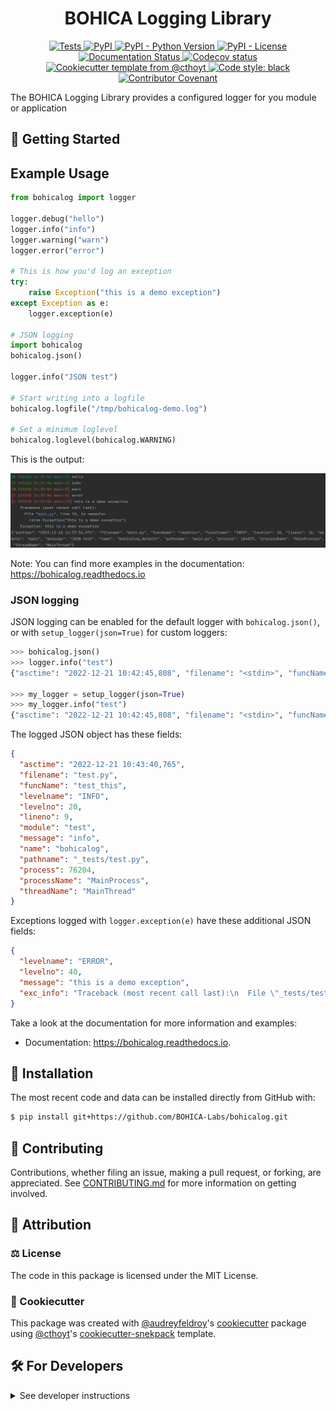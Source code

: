 <!--
<p align="center">
  <img src="https://github.com/BOHICA-Labs/bohicalog/raw/main/docs/source/logo.png" height="150">
</p>
-->

<h1 align="center">
  BOHICA Logging Library
</h1>

<p align="center">
    <a href="https://github.com/BOHICA-Labs/bohicalog/actions?query=workflow%3ATests">
        <img alt="Tests" src="https://github.com/BOHICA-Labs/bohicalog/workflows/Tests/badge.svg" />
    </a>
    <a href="https://pypi.org/project/bohicalog">
        <img alt="PyPI" src="https://img.shields.io/pypi/v/bohicalog" />
    </a>
    <a href="https://pypi.org/project/bohicalog">
        <img alt="PyPI - Python Version" src="https://img.shields.io/pypi/pyversions/bohicalog" />
    </a>
    <a href="https://github.com/BOHICA-Labs/bohicalog/blob/main/LICENSE">
        <img alt="PyPI - License" src="https://img.shields.io/pypi/l/bohicalog" />
    </a>
    <a href='https://bohicalog.readthedocs.io/en/latest/?badge=latest'>
        <img src='https://readthedocs.org/projects/bohicalog/badge/?version=latest' alt='Documentation Status' />
    </a>
    <a href="https://codecov.io/gh/BOHICA-Labs/bohicalog/branch/main">
        <img src="https://codecov.io/gh/BOHICA-Labs/bohicalog/branch/main/graph/badge.svg" alt="Codecov status" />
    </a>  
    <a href="https://github.com/cthoyt/cookiecutter-python-package">
        <img alt="Cookiecutter template from @cthoyt" src="https://img.shields.io/badge/Cookiecutter-snekpack-blue" /> 
    </a>
    <a href='https://github.com/psf/black'>
        <img src='https://img.shields.io/badge/code%20style-black-000000.svg' alt='Code style: black' />
    </a>
    <a href="https://github.com/BOHICA-Labs/bohicalog/blob/main/.github/CODE_OF_CONDUCT.md">
        <img src="https://img.shields.io/badge/Contributor%20Covenant-2.1-4baaaa.svg" alt="Contributor Covenant"/>
    </a>
</p>

The BOHICA Logging Library provides a configured logger for you module or application

## 💪 Getting Started

Example Usage
-------------

```python
from bohicalog import logger

logger.debug("hello")
logger.info("info")
logger.warning("warn")
logger.error("error")

# This is how you'd log an exception
try:
    raise Exception("this is a demo exception")
except Exception as e:
    logger.exception(e)

# JSON logging
import bohicalog
bohicalog.json()

logger.info("JSON test")

# Start writing into a logfile
bohicalog.logfile("/tmp/bohicalog-demo.log")

# Set a minimum loglevel
bohicalog.loglevel(bohicalog.WARNING)
```

This is the output:

![demo-output](https://raw.githubusercontent.com/bohica-labs/bohicalog/master/docs/_static/demo-output-json.png)

Note: You can find more examples in the documentation: https://bohicalog.readthedocs.io

### JSON logging

JSON logging can be enabled for the default logger with `bohicalog.json()`, or with `setup_logger(json=True)` for custom loggers:

```python
>>> bohicalog.json()
>>> logger.info("test")
{"asctime": "2022-12-21 10:42:45,808", "filename": "<stdin>", "funcName": "<module>", "levelname": "INFO", "levelno": 20, "lineno": 1, "module": "<stdin>", "message": "test", "name": "bohicalog_default", "pathname": "<stdin>", "process": 76179, "processName": "MainProcess", "threadName": "MainThread"}

>>> my_logger = setup_logger(json=True)
>>> my_logger.info("test")
{"asctime": "2022-12-21 10:42:45,808", "filename": "<stdin>", "funcName": "<module>", "levelname": "INFO", "levelno": 20, "lineno": 1, "module": "<stdin>", "message": "test", "name": "bohicalog_default", "pathname": "<stdin>", "process": 76179, "processName": "MainProcess", "threadName": "MainThread"}
```

The logged JSON object has these fields:

```json
{
  "asctime": "2022-12-21 10:43:40,765",
  "filename": "test.py",
  "funcName": "test_this",
  "levelname": "INFO",
  "levelno": 20,
  "lineno": 9,
  "module": "test",
  "message": "info",
  "name": "bohicalog",
  "pathname": "_tests/test.py",
  "process": 76204,
  "processName": "MainProcess",
  "threadName": "MainThread"
}
```

Exceptions logged with `logger.exception(e)` have these additional JSON fields:

```json
{
  "levelname": "ERROR",
  "levelno": 40,
  "message": "this is a demo exception",
  "exc_info": "Traceback (most recent call last):\n  File \"_tests/test.py\", line 15, in test_this\n    raise Exception(\"this is a demo exception\")\nException: this is a demo exception"
}
```

Take a look at the documentation for more information and examples:

* Documentation: https://bohicalog.readthedocs.io.



## 🚀 Installation

<!-- Uncomment this section after your first ``tox -e finish``
The most recent release can be installed from
[PyPI](https://pypi.org/project/bohicalog/) with:

```bash
$ pip install bohicalog
```
-->

The most recent code and data can be installed directly from GitHub with:

```bash
$ pip install git+https://github.com/BOHICA-Labs/bohicalog.git
```

## 👐 Contributing

Contributions, whether filing an issue, making a pull request, or forking, are appreciated. See
[CONTRIBUTING.md](https://github.com/BOHICA-Labs/bohicalog/blob/master/.github/CONTRIBUTING.md) for more information on getting involved.

## 👋 Attribution

### ⚖️ License

The code in this package is licensed under the MIT License.

<!--
### 📖 Citation

Citation goes here!
-->

<!--
### 🎁 Support

This project has been supported by the following organizations (in alphabetical order):

- [Harvard Program in Therapeutic Science - Laboratory of Systems Pharmacology](https://hits.harvard.edu/the-program/laboratory-of-systems-pharmacology/)

-->

<!--
### 💰 Funding

This project has been supported by the following grants:

| Funding Body                                             | Program                                                                                                                       | Grant           |
|----------------------------------------------------------|-------------------------------------------------------------------------------------------------------------------------------|-----------------|
| DARPA                                                    | [Automating Scientific Knowledge Extraction (ASKE)](https://www.darpa.mil/program/automating-scientific-knowledge-extraction) | HR00111990009   |
-->

### 🍪 Cookiecutter

This package was created with [@audreyfeldroy](https://github.com/audreyfeldroy)'s
[cookiecutter](https://github.com/cookiecutter/cookiecutter) package using [@cthoyt](https://github.com/cthoyt)'s
[cookiecutter-snekpack](https://github.com/cthoyt/cookiecutter-snekpack) template.

## 🛠️ For Developers

<details>
  <summary>See developer instructions</summary>


The final section of the README is for if you want to get involved by making a code contribution.

### Development Installation

To install in development mode, use the following:

```bash
$ git clone git+https://github.com/BOHICA-Labs/bohicalog.git
$ cd bohicalog
$ pip install -e .
```

### 🥼 Testing

After cloning the repository and installing `tox` with `pip install tox`, the unit tests in the `tests/` folder can be
run reproducibly with:

```shell
$ tox
```

Additionally, these tests are automatically re-run with each commit in a [GitHub Action](https://github.com/BOHICA-Labs/bohicalog/actions?query=workflow%3ATests).

### 📖 Building the Documentation

The documentation can be built locally using the following:

```shell
$ git clone git+https://github.com/BOHICA-Labs/bohicalog.git
$ cd bohicalog
$ tox -e docs
$ open docs/build/html/index.html
``` 

The documentation automatically installs the package as well as the `docs`
extra specified in the [`setup.cfg`](setup.cfg). `sphinx` plugins
like `texext` can be added there. Additionally, they need to be added to the
`extensions` list in [`docs/source/conf.py`](docs/source/conf.py).

### 📦 Making a Release

After installing the package in development mode and installing
`tox` with `pip install tox`, the commands for making a new release are contained within the `finish` environment
in `tox.ini`. Run the following from the shell:

```shell
$ tox -e finish
```

This script does the following:

1. Uses [Bump2Version](https://github.com/c4urself/bump2version) to switch the version number in the `setup.cfg`,
   `src/bohicalog/version.py`, and [`docs/source/conf.py`](docs/source/conf.py) to not have the `-dev` suffix
2. Packages the code in both a tar archive and a wheel using [`build`](https://github.com/pypa/build)
3. Uploads to PyPI using [`twine`](https://github.com/pypa/twine). Be sure to have a `.pypirc` file configured to avoid the need for manual input at this
   step
4. Push to GitHub. You'll need to make a release going with the commit where the version was bumped.
5. Bump the version to the next patch. If you made big changes and want to bump the version by minor, you can
   use `tox -e bumpversion minor` after.
</details>
